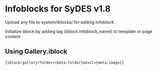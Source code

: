 Infoblocks for SyDES v1.8
=============

Upload any file to system/iblocks/ for adding infoblock.

Initialize iblock by adding tag {iblock:infoblock_name} to template or page content

Using Gallery.iblock
----

    {iblock:gallery?folder={meta:folder}&excl={meta:image}}

	
